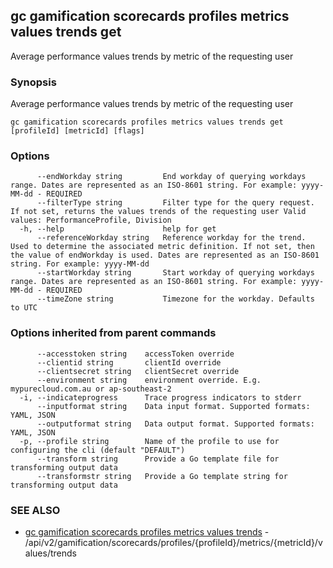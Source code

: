 ## gc gamification scorecards profiles metrics values trends get

Average performance values trends by metric of the requesting user

### Synopsis

Average performance values trends by metric of the requesting user

```
gc gamification scorecards profiles metrics values trends get [profileId] [metricId] [flags]
```

### Options

```
      --endWorkday string         End workday of querying workdays range. Dates are represented as an ISO-8601 string. For example: yyyy-MM-dd - REQUIRED
      --filterType string         Filter type for the query request. If not set, returns the values trends of the requesting user Valid values: PerformanceProfile, Division
  -h, --help                      help for get
      --referenceWorkday string   Reference workday for the trend. Used to determine the associated metric definition. If not set, then the value of endWorkday is used. Dates are represented as an ISO-8601 string. For example: yyyy-MM-dd
      --startWorkday string       Start workday of querying workdays range. Dates are represented as an ISO-8601 string. For example: yyyy-MM-dd - REQUIRED
      --timeZone string           Timezone for the workday. Defaults to UTC
```

### Options inherited from parent commands

```
      --accesstoken string    accessToken override
      --clientid string       clientId override
      --clientsecret string   clientSecret override
      --environment string    environment override. E.g. mypurecloud.com.au or ap-southeast-2
  -i, --indicateprogress      Trace progress indicators to stderr
      --inputformat string    Data input format. Supported formats: YAML, JSON
      --outputformat string   Data output format. Supported formats: YAML, JSON
  -p, --profile string        Name of the profile to use for configuring the cli (default "DEFAULT")
      --transform string      Provide a Go template file for transforming output data
      --transformstr string   Provide a Go template string for transforming output data
```

### SEE ALSO

* [gc gamification scorecards profiles metrics values trends](gc_gamification_scorecards_profiles_metrics_values_trends.html)	 - /api/v2/gamification/scorecards/profiles/{profileId}/metrics/{metricId}/values/trends


